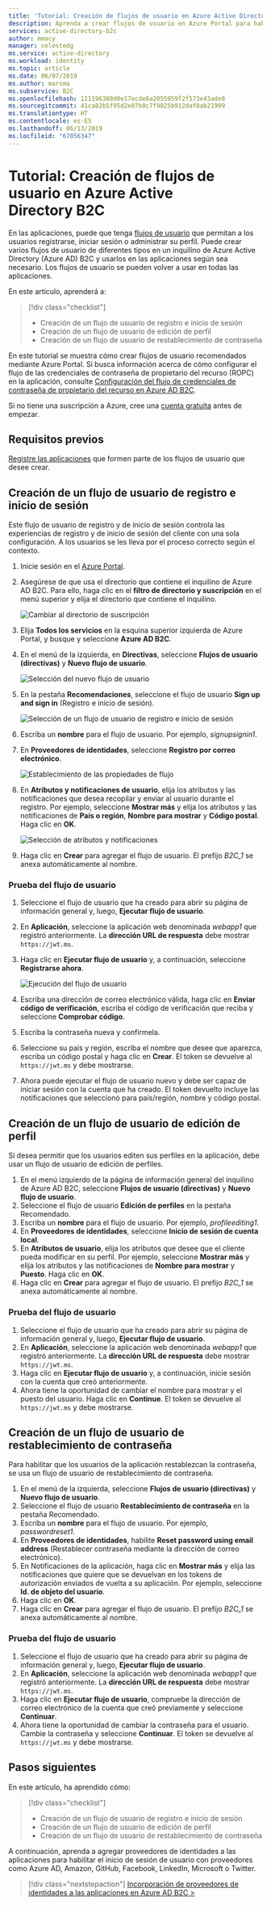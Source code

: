 ```yaml
---
title: 'Tutorial: Creación de flujos de usuario en Azure Active Directory B2C'
description: Aprenda a crear flujos de usuario en Azure Portal para habilitar el registro, el inicio de sesión y la edición de perfiles de usuario para las aplicaciones en Azure Active Directory B2C.
services: active-directory-b2c
author: mmacy
manager: celestedg
ms.service: active-directory
ms.workload: identity
ms.topic: article
ms.date: 06/07/2019
ms.author: marsma
ms.subservice: B2C
ms.openlocfilehash: 111196388d0e17ecde8a2055959f2f573e43ade8
ms.sourcegitcommit: 41ca82b5f95d2e07b0c7f9025b912daf0ab21909
ms.translationtype: HT
ms.contentlocale: es-ES
ms.lasthandoff: 06/13/2019
ms.locfileid: "67056347"
---
```

# <a name="tutorial-create-user-flows-in-azure-active-directory-b2c"></a>Tutorial: Creación de flujos de usuario en Azure Active Directory B2C

En las aplicaciones, puede que tenga [flujos de usuario](active-directory-b2c-reference-policies.md) que permitan a los usuarios registrarse, iniciar sesión o administrar su perfil. Puede crear varios flujos de usuario de diferentes tipos en un inquilino de Azure Active Directory (Azure AD) B2C y usarlos en las aplicaciones según sea necesario. Los flujos de usuario se pueden volver a usar en todas las aplicaciones.

En este artículo, aprenderá a:

> [!div class="checklist"]
> * Creación de un flujo de usuario de registro e inicio de sesión
> * Creación de un flujo de usuario de edición de perfil
> * Creación de un flujo de usuario de restablecimiento de contraseña

En este tutorial se muestra cómo crear flujos de usuario recomendados mediante Azure Portal. Si busca información acerca de cómo configurar el flujo de las credenciales de contraseña de propietario del recurso (ROPC) en la aplicación, consulte [Configuración del flujo de credenciales de contraseña de propietario del recurso en Azure AD B2C](configure-ropc.md).

Si no tiene una suscripción a Azure, cree una [cuenta gratuita](https://azure.microsoft.com/free/?WT.mc_id=A261C142F) antes de empezar.

## <a name="prerequisites"></a>Requisitos previos

[Registre las aplicaciones](tutorial-register-applications.md) que formen parte de los flujos de usuario que desee crear.

## <a name="create-a-sign-up-and-sign-in-user-flow"></a>Creación de un flujo de usuario de registro e inicio de sesión

Este flujo de usuario de registro y de inicio de sesión controla las experiencias de registro y de inicio de sesión del cliente con una sola configuración. A los usuarios se les lleva por el proceso correcto según el contexto.

1. Inicie sesión en el [Azure Portal](https://portal.azure.com).
1. Asegúrese de que usa el directorio que contiene el inquilino de Azure AD B2C. Para ello, haga clic en el **filtro de directorio y suscripción** en el menú superior y elija el directorio que contiene el inquilino.

    ![Cambiar al directorio de suscripción](./media/tutorial-create-user-flows/switch-directories.PNG)

1. Elija **Todos los servicios** en la esquina superior izquierda de Azure Portal, y busque y seleccione **Azure AD B2C**.
1. En el menú de la izquierda, en **Directivas**, seleccione **Flujos de usuario (directivas)** y **Nuevo flujo de usuario**.

    ![Selección del nuevo flujo de usuario](./media/tutorial-create-user-flows/signup-signin-user-flow.png)

1. En la pestaña **Recomendaciones**, seleccione el flujo de usuario **Sign up and sign in** (Registro e inicio de sesión).

    ![Selección de un flujo de usuario de registro e inicio de sesión](./media/tutorial-create-user-flows/signup-signin-type.png)

1. Escriba un **nombre** para el flujo de usuario. Por ejemplo, *signupsignin1*.
1. En **Proveedores de identidades**, seleccione **Registro por correo electrónico**.

    ![Establecimiento de las propiedades de flujo](./media/tutorial-create-user-flows/signup-signin-properties.png)

1. En **Atributos y notificaciones de usuario**, elija los atributos y las notificaciones que desea recopilar y enviar al usuario durante el registro. Por ejemplo, seleccione **Mostrar más** y elija los atributos y las notificaciones de **País o región**, **Nombre para mostrar** y **Código postal**. Haga clic en **OK**.

    ![Selección de atributos y notificaciones](./media/tutorial-create-user-flows/signup-signin-attributes.png)

1. Haga clic en **Crear** para agregar el flujo de usuario. El prefijo *B2C_1* se anexa automáticamente al nombre.

### <a name="test-the-user-flow"></a>Prueba del flujo de usuario

1. Seleccione el flujo de usuario que ha creado para abrir su página de información general y, luego, **Ejecutar flujo de usuario**.
1. En **Aplicación**, seleccione la aplicación web denominada *webapp1* que registró anteriormente. La **dirección URL de respuesta** debe mostrar `https://jwt.ms`.
1. Haga clic en **Ejecutar flujo de usuario** y, a continuación, seleccione **Registrarse ahora**.

    ![Ejecución del flujo de usuario](./media/tutorial-create-user-flows/signup-signin-run-now.PNG)

1. Escriba una dirección de correo electrónico válida, haga clic en **Enviar código de verificación**, escriba el código de verificación que reciba y seleccione **Comprobar código**.
1. Escriba la contraseña nueva y confírmela.
1. Seleccione su país y región, escriba el nombre que desee que aparezca, escriba un código postal y haga clic en **Crear**. El token se devuelve al `https://jwt.ms` y debe mostrarse.
1. Ahora puede ejecutar el flujo de usuario nuevo y debe ser capaz de iniciar sesión con la cuenta que ha creado. El token devuelto incluye las notificaciones que seleccionó para país/región, nombre y código postal.

## <a name="create-a-profile-editing-user-flow"></a>Creación de un flujo de usuario de edición de perfil

Si desea permitir que los usuarios editen sus perfiles en la aplicación, debe usar un flujo de usuario de edición de perfiles.

1. En el menú izquierdo de la página de información general del inquilino de Azure AD B2C, seleccione **Flujos de usuario (directivas)** y **Nuevo flujo de usuario**.
1. Seleccione el flujo de usuario **Edición de perfiles** en la pestaña Recomendado.
1. Escriba un **nombre** para el flujo de usuario. Por ejemplo, *profileediting1*.
1. En **Proveedores de identidades**, seleccione **Inicio de sesión de cuenta local**.
1. En **Atributos de usuario**, elija los atributos que desee que el cliente pueda modificar en su perfil. Por ejemplo, seleccione **Mostrar más** y elija los atributos y las notificaciones de **Nombre para mostrar** y **Puesto**. Haga clic en **OK**.
1. Haga clic en **Crear** para agregar el flujo de usuario. El prefijo *B2C_1* se anexa automáticamente al nombre.

### <a name="test-the-user-flow"></a>Prueba del flujo de usuario

1. Seleccione el flujo de usuario que ha creado para abrir su página de información general y, luego, **Ejecutar flujo de usuario**.
1. En **Aplicación**, seleccione la aplicación web denominada *webapp1* que registró anteriormente. La **dirección URL de respuesta** debe mostrar `https://jwt.ms`.
1. Haga clic en **Ejecutar flujo de usuario** y, a continuación, inicie sesión con la cuenta que creó anteriormente.
1. Ahora tiene la oportunidad de cambiar el nombre para mostrar y el puesto del usuario. Haga clic en **Continue**. El token se devuelve al `https://jwt.ms` y debe mostrarse.

## <a name="create-a-password-reset-user-flow"></a>Creación de un flujo de usuario de restablecimiento de contraseña

Para habilitar que los usuarios de la aplicación restablezcan la contraseña, se usa un flujo de usuario de restablecimiento de contraseña.

1. En el menú de la izquierda, seleccione **Flujos de usuario (directivas)** y **Nuevo flujo de usuario**.
1. Seleccione el flujo de usuario **Restablecimiento de contraseña** en la pestaña Recomendado.
1. Escriba un **nombre** para el flujo de usuario. Por ejemplo, *passwordreset1*.
1. En **Proveedores de identidades**, habilite **Reset password using email address** (Restablecer contraseña mediante la dirección de correo electrónico).
1. En Notificaciones de la aplicación, haga clic en **Mostrar más** y elija las notificaciones que quiere que se devuelvan en los tokens de autorización enviados de vuelta a su aplicación. Por ejemplo, seleccione **Id. de objeto del usuario**.
1. Haga clic en **OK**.
1. Haga clic en **Crear** para agregar el flujo de usuario. El prefijo *B2C_1* se anexa automáticamente al nombre.

### <a name="test-the-user-flow"></a>Prueba del flujo de usuario

1. Seleccione el flujo de usuario que ha creado para abrir su página de información general y, luego, **Ejecutar flujo de usuario**.
1. En **Aplicación**, seleccione la aplicación web denominada *webapp1* que registró anteriormente. La **dirección URL de respuesta** debe mostrar `https://jwt.ms`.
1. Haga clic en **Ejecutar flujo de usuario**, compruebe la dirección de correo electrónico de la cuenta que creó previamente y seleccione **Continuar**.
1. Ahora tiene la oportunidad de cambiar la contraseña para el usuario. Cambie la contraseña y seleccione **Continuar**. El token se devuelve al `https://jwt.ms` y debe mostrarse.

## <a name="next-steps"></a>Pasos siguientes

En este artículo, ha aprendido cómo:

> [!div class="checklist"]
> * Creación de un flujo de usuario de registro e inicio de sesión
> * Creación de un flujo de usuario de edición de perfil
> * Creación de un flujo de usuario de restablecimiento de contraseña

A continuación, aprenda a agregar proveedores de identidades a las aplicaciones para habilitar el inicio de sesión de usuario con proveedores como Azure AD, Amazon, GitHub, Facebook, LinkedIn, Microsoft o Twitter.

> [!div class="nextstepaction"]
> [Incorporación de proveedores de identidades a las aplicaciones en Azure AD B2C >](tutorial-add-identity-providers.md)